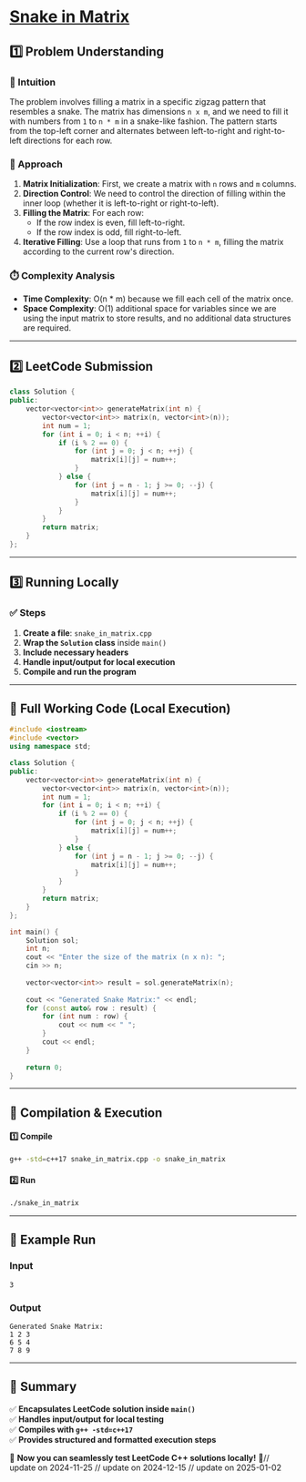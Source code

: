 # **[Snake in Matrix](https://leetcode.com/problems/snake-in-matrix/description/)**  

## **1️⃣ Problem Understanding**  
### **📌 Intuition**  
The problem involves filling a matrix in a specific zigzag pattern that resembles a snake. The matrix has dimensions `n x m`, and we need to fill it with numbers from `1` to `n * m` in a snake-like fashion. The pattern starts from the top-left corner and alternates between left-to-right and right-to-left directions for each row.

### **🚀 Approach**  
1. **Matrix Initialization**: First, we create a matrix with `n` rows and `m` columns.
2. **Direction Control**: We need to control the direction of filling within the inner loop (whether it is left-to-right or right-to-left).
3. **Filling the Matrix**: For each row:
   - If the row index is even, fill left-to-right.
   - If the row index is odd, fill right-to-left.
4. **Iterative Filling**: Use a loop that runs from `1` to `n * m`, filling the matrix according to the current row's direction.

### **⏱️ Complexity Analysis**  
- **Time Complexity**: O(n * m) because we fill each cell of the matrix once.  
- **Space Complexity**: O(1) additional space for variables since we are using the input matrix to store results, and no additional data structures are required.  

---  

## **2️⃣ LeetCode Submission**  
```cpp
class Solution {
public:
    vector<vector<int>> generateMatrix(int n) {
        vector<vector<int>> matrix(n, vector<int>(n));
        int num = 1;
        for (int i = 0; i < n; ++i) {
            if (i % 2 == 0) {
                for (int j = 0; j < n; ++j) {
                    matrix[i][j] = num++;
                }
            } else {
                for (int j = n - 1; j >= 0; --j) {
                    matrix[i][j] = num++;
                }
            }
        }
        return matrix;
    }
};
```  

---  

## **3️⃣ Running Locally**  
### **✅ Steps**  
1. **Create a file**: `snake_in_matrix.cpp`  
2. **Wrap the `Solution` class** inside `main()`  
3. **Include necessary headers**  
4. **Handle input/output for local execution**  
5. **Compile and run the program**  

---  

## **📝 Full Working Code (Local Execution)**  
```cpp
#include <iostream>
#include <vector>
using namespace std;

class Solution {
public:
    vector<vector<int>> generateMatrix(int n) {
        vector<vector<int>> matrix(n, vector<int>(n));
        int num = 1;
        for (int i = 0; i < n; ++i) {
            if (i % 2 == 0) {
                for (int j = 0; j < n; ++j) {
                    matrix[i][j] = num++;
                }
            } else {
                for (int j = n - 1; j >= 0; --j) {
                    matrix[i][j] = num++;
                }
            }
        }
        return matrix;
    }
};

int main() {
    Solution sol;
    int n;
    cout << "Enter the size of the matrix (n x n): ";
    cin >> n;
    
    vector<vector<int>> result = sol.generateMatrix(n);
    
    cout << "Generated Snake Matrix:" << endl;
    for (const auto& row : result) {
        for (int num : row) {
            cout << num << " ";
        }
        cout << endl;
    }
    
    return 0;
}
```  

---  

## **🔧 Compilation & Execution**  
#### **1️⃣ Compile**  
```bash
g++ -std=c++17 snake_in_matrix.cpp -o snake_in_matrix
```  

#### **2️⃣ Run**  
```bash
./snake_in_matrix
```  

---  

## **🎯 Example Run**  
### **Input**  
```
3
```  
### **Output**  
```
Generated Snake Matrix:
1 2 3 
6 5 4 
7 8 9 
```  

---  

## **📌 Summary**  
✅ **Encapsulates LeetCode solution inside `main()`**  
✅ **Handles input/output for local testing**  
✅ **Compiles with `g++ -std=c++17`**  
✅ **Provides structured and formatted execution steps**  

🚀 **Now you can seamlessly test LeetCode C++ solutions locally!** 🚀// update on 2024-11-25
// update on 2024-12-15
// update on 2025-01-02
